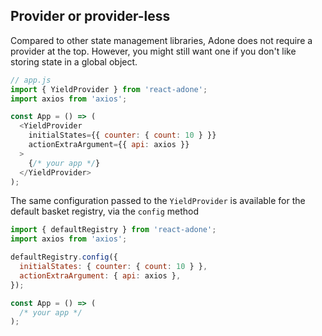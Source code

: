 ## Provider or provider-less

Compared to other state management libraries, Adone does not require a provider at the top. However, you might still want one if you don't like storing state in a global object.

```js
// app.js
import { YieldProvider } from 'react-adone';
import axios from 'axios';

const App = () => (
  <YieldProvider
    initialStates={{ counter: { count: 10 } }}
    actionExtraArgument={{ api: axios }}
  >
    {/* your app */}
  </YieldProvider>
);
```

The same configuration passed to the `YieldProvider` is available for the default basket registry, via the `config` method

```js
import { defaultRegistry } from 'react-adone';
import axios from 'axios';

defaultRegistry.config({
  initialStates: { counter: { count: 10 } },
  actionExtraArgument: { api: axios },
});

const App = () => (
  /* your app */
);
```
